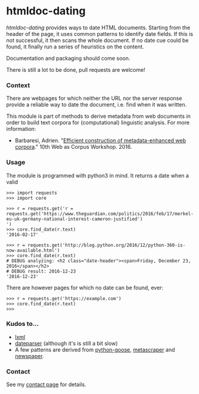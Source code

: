 # htmldoc-dating

*htmldoc-dating* provides ways to date HTML documents. Starting from the header of the page, it uses common patterns to identify date fields. If this is not successful, it then scans the whole document. If no date cue could be found, it finally run a series of heuristics on the content.

Documentation and packaging should come soon.

There is still a lot to be done, pull requests are welcome!


### Context

There are webpages for which neither the URL nor the server response provide a reliable way to date the document, i.e. find when it was written.

This module is part of methods to derive metadata from web documents in order to build text corpora for (computational) linguistic analysis. For more information:

* Barbaresi, Adrien. "[Efficient construction of metadata-enhanced web corpora](https://hal.archives-ouvertes.fr/hal-01348706/document)." 10th Web as Corpus Workshop. 2016.


### Usage

The module is programmed with python3 in mind. It returns a date when a valid

```python3
>>> import requests
>>> import core

>>> r = requests.get('r = requests.get('https://www.theguardian.com/politics/2016/feb/17/merkel-eu-uk-germany-national-interest-cameron-justified')
')
>>> core.find_date(r.text)
'2016-02-17'

>>> r = requests.get('http://blog.python.org/2016/12/python-360-is-now-available.html')
>>> core.find_date(r.text)
# DEBUG analyzing: <h2 class="date-header"><span>Friday, December 23, 2016</span></h2>
# DEBUG result: 2016-12-23
'2016-12-23'
```

There are however pages for which no date can be found, ever:

```python3
>>> r = requests.get('https://example.com')
>>> core.find_date(r.text)
>>>
```


### Kudos to...

* [lxml](http://lxml.de/)
* [dateparser](https://github.com/scrapinghub/dateparser) (although it's is still a bit slow)
* A few patterns are derived from [python-goose](https://github.com/grangier/python-goose/), [metascraper](https://github.com/ianstormtaylor/metascraper/) and [newspaper](https://github.com/codelucas/newspaper/).


### Contact

See my [contact page](http://adrien.barbaresi.eu/contact.html) for details.
